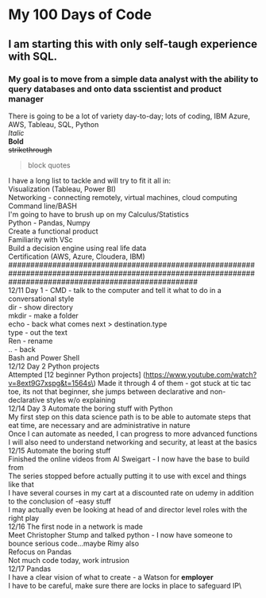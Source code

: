 # My 100 Days of Code

## I am starting this with only self-taugh experience with SQL.

### My goal is to move from a simple data analyst with the ability to query databases and onto data sscientist and product manager
There is going to be a lot of variety day-to-day; lots of coding, IBM Azure, AWS, Tableau, SQL, Python\
*Italic*\
**Bold**\
~~strikethrough~~
>block quotes
>
I have a long list to tackle and will try to fit it all in:\
  Visualization (Tableau, Power BI)\
  Networking - connecting remotely, virtual machines, cloud computing\
  Command line/BASH\
  I'm going to have to brush up on my Calculus/Statistics\
  Python - Pandas, Numpy \
  Create a functional product\
  Familiarity with VSc\
  Build a decision engine using real life data\
  Certification (AWS, Azure, Cloudera, IBM)
########################################################################################################################################################### \
12/11 Day 1 - CMD - talk to the computer and tell it what to do in a conversational style\
dir - show directory\
mkdir - make a folder \
echo - back what comes next > destination.type\
type - out the text\
Ren - rename\
.. - back\
	Bash and Power Shell\
12/12 Day 2 Python projects\
	Attempted [12 beginner Python projects] (https://www.youtube.com/watch?v=8ext9G7xspg&t=1564s\)
Made it through 4 of them - got stuck at tic tac toe, its not that beginner, she jumps between declarative and non-declarative styles w/o explaining\
12/14 Day 3 Automate the boring stuff with Python\
My first step on this data science path is to be able to automate steps that eat time, are necessary and are administrative in nature\
Once I can automate as needed, I can progress to more advanced functions\
	I will also need to understand networking and security, at least at the basics\
12/15 Automate the boring stuff\
	Finished the online videos from Al Sweigart - I now have the base to build from\
	The series stopped before actually putting it to use with excel and things like that\
I have several courses in my cart at a discounted rate on udemy in addition to the conclusion of -easy stuff\
I may actually even be looking at head of and director level roles with the right play\
12/16 The first node in a network is made\
Meet Christopher Stump and talked python - I now have someone to bounce serious code...maybe Rimy also\
Refocus on Pandas\
Not much code today, work intrusion\
12/17 Pandas\
	I have a clear vision of what to create - a Watson for **employer**\
	I have to be careful, make sure there are locks in place to safeguard IP\
